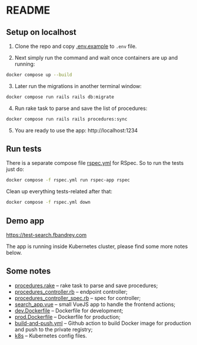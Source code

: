 # README

## Setup on localhost

1. Clone the repo and copy [.env.example](https://github.com/fbandrey/search/blob/master/.env.example) to `.env` file.

2. Next simply run the command and wait once containers are up and running:

```bash
docker compose up --build
```

3. Later run the migrations in another terminal window:

```bash
docker compose run rails rails db:migrate
```

4. Run rake task to parse and save the list of procedures:

```bash
docker compose run rails rails procedures:sync
```

5. You are ready to use the app: http://localhost:1234

## Run tests

There is a separate compose file [rspec.yml](https://github.com/fbandrey/search/blob/master/rspec.yml) for RSpec. So to run the tests just do:

```bash
docker compose -f rspec.yml run rspec-app rspec
```

Clean up everything tests-related after that:

```bash
docker compose -f rspec.yml down
```

## Demo app

https://test-search.fbandrey.com

The app is running inside Kubernetes cluster, please find some more notes below.
## Some notes

* [procedures.rake](https://github.com/fbandrey/search/blob/master/lib/tasks/procedures.rake) – rake task to parse and save procedures;
* [procedures_controller.rb](https://github.com/fbandrey/search/blob/master/app/controllers/api/procedures_controller.rb) – endpoint controller;
* [procedures_controller_spec.rb](https://github.com/fbandrey/search/blob/master/spec/controllers/api/procedures_controller_spec.rb) – spec for controller;
* [search_app.vue](https://github.com/fbandrey/search/blob/master/app/javascript/front/search_app.vue) – small VueJS app to handle the frontend actions;
* [dev.Dockerfile](https://github.com/fbandrey/search/blob/master/dev.Dockerfile) – Dockerfile for development;
* [prod.Dockerfile](https://github.com/fbandrey/search/blob/master/prod.Dockerfile) – Dockerfile for production;
* [build-and-push.yml](https://github.com/fbandrey/search/blob/master/.github/workflows/build-and-push.yml) – Github action to build Docker image for production and push to the private registry;
* [k8s](https://github.com/fbandrey/search/tree/master/k8s) – Kubernetes config files.
